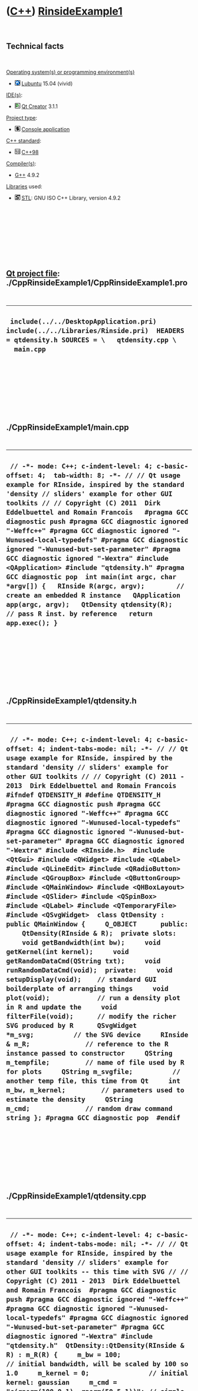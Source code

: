 
 

 

 

 

 

([C++](Cpp.md)) [RinsideExample1](CppRinsideExample1.md)
==========================================================

 

Technical facts
---------------

 

[Operating system(s) or programming environment(s)](CppOs.md)

-   ![Lubuntu](PicLubuntu.png) [Lubuntu](CppLubuntu.md) 15.04 (vivid)

[IDE(s)](CppIde.md):

-   ![Qt Creator](PicQtCreator.png) [Qt Creator](CppQtCreator.md) 3.1.1

[Project type](CppQtProjectType.md):

-   ![console](PicConsole.png) [Console
    application](CppConsoleApplication.md)

[C++ standard](CppStandard.md):

-   ![C++98](PicCpp98.png) [C++98](Cpp98.md)

[Compiler(s)](CppCompiler.md):

-   [G++](CppGpp.md) 4.9.2

[Libraries](CppLibrary.md) used:

-   ![STL](PicStl.png) [STL](CppStl.md): GNU ISO C++ Library, version
    4.9.2

 

 

 

 

 

[Qt project file](CppQtProjectFile.md): ./CppRinsideExample1/CppRinsideExample1.pro
------------------------------------------------------------------------------------

 

  -----------------------------------------------------------------------------------------------------------------------------------------------
  ` include(../../DesktopApplication.pri) include(../../Libraries/Rinside.pri)  HEADERS = qtdensity.h SOURCES = \   qtdensity.cpp \   main.cpp`
  -----------------------------------------------------------------------------------------------------------------------------------------------

 

 

 

 

 

./CppRinsideExample1/main.cpp
-----------------------------

 

  -------------------------------------------------------------------------------------------------------------------------------------------------------------------------------------------------------------------------------------------------------------------------------------------------------------------------------------------------------------------------------------------------------------------------------------------------------------------------------------------------------------------------------------------------------------------------------------------------------------------------------------------------------------------------------------------------------------------------------------------------------------------------------------------------------
  ` // -*- mode: C++; c-indent-level: 4; c-basic-offset: 4;  tab-width: 8; -*- // // Qt usage example for RInside, inspired by the standard 'density // sliders' example for other GUI toolkits // // Copyright (C) 2011  Dirk Eddelbuettel and Romain Francois   #pragma GCC diagnostic push #pragma GCC diagnostic ignored "-Weffc++" #pragma GCC diagnostic ignored "-Wunused-local-typedefs" #pragma GCC diagnostic ignored "-Wunused-but-set-parameter" #pragma GCC diagnostic ignored "-Wextra" #include <QApplication> #include "qtdensity.h" #pragma GCC diagnostic pop  int main(int argc, char *argv[]) {   RInside R(argc, argv);        // create an embedded R instance   QApplication app(argc, argv);   QtDensity qtdensity(R);     // pass R inst. by reference   return app.exec(); }`
  -------------------------------------------------------------------------------------------------------------------------------------------------------------------------------------------------------------------------------------------------------------------------------------------------------------------------------------------------------------------------------------------------------------------------------------------------------------------------------------------------------------------------------------------------------------------------------------------------------------------------------------------------------------------------------------------------------------------------------------------------------------------------------------------------------

 

 

 

 

 

./CppRinsideExample1/qtdensity.h
--------------------------------

 

  ---------------------------------------------------------------------------------------------------------------------------------------------------------------------------------------------------------------------------------------------------------------------------------------------------------------------------------------------------------------------------------------------------------------------------------------------------------------------------------------------------------------------------------------------------------------------------------------------------------------------------------------------------------------------------------------------------------------------------------------------------------------------------------------------------------------------------------------------------------------------------------------------------------------------------------------------------------------------------------------------------------------------------------------------------------------------------------------------------------------------------------------------------------------------------------------------------------------------------------------------------------------------------------------------------------------------------------------------------------------------------------------------------------------------------------------------------------------------------------------------------------------------------------------------------------------------------------------------------------------------------------------------------------------------------------------------------------------------------------------------------------------------------------------------------------------------------------------------------------------
  ` // -*- mode: C++; c-indent-level: 4; c-basic-offset: 4; indent-tabs-mode: nil; -*- // // Qt usage example for RInside, inspired by the standard 'density // sliders' example for other GUI toolkits // // Copyright (C) 2011 - 2013  Dirk Eddelbuettel and Romain Francois  #ifndef QTDENSITY_H #define QTDENSITY_H  #pragma GCC diagnostic push #pragma GCC diagnostic ignored "-Weffc++" #pragma GCC diagnostic ignored "-Wunused-local-typedefs" #pragma GCC diagnostic ignored "-Wunused-but-set-parameter" #pragma GCC diagnostic ignored "-Wextra" #include <RInside.h>  #include <QtGui> #include <QWidget> #include <QLabel> #include <QLineEdit> #include <QRadioButton> #include <QGroupBox> #include <QButtonGroup> #include <QMainWindow> #include <QHBoxLayout> #include <QSlider> #include <QSpinBox> #include <QLabel> #include <QTemporaryFile> #include <QSvgWidget>  class QtDensity : public QMainWindow {     Q_OBJECT      public:     QtDensity(RInside & R);  private slots:     void getBandwidth(int bw);     void getKernel(int kernel);     void getRandomDataCmd(QString txt);     void runRandomDataCmd(void);  private:     void setupDisplay(void);    // standard GUI boilderplate of arranging things     void plot(void);            // run a density plot in R and update the     void filterFile(void);      // modify the richer SVG produced by R      QSvgWidget *m_svg;          // the SVG device     RInside & m_R;              // reference to the R instance passed to constructor     QString m_tempfile;         // name of file used by R for plots     QString m_svgfile;          // another temp file, this time from Qt     int m_bw, m_kernel;         // parameters used to estimate the density     QString m_cmd;              // random draw command string }; #pragma GCC diagnostic pop  #endif`
  ---------------------------------------------------------------------------------------------------------------------------------------------------------------------------------------------------------------------------------------------------------------------------------------------------------------------------------------------------------------------------------------------------------------------------------------------------------------------------------------------------------------------------------------------------------------------------------------------------------------------------------------------------------------------------------------------------------------------------------------------------------------------------------------------------------------------------------------------------------------------------------------------------------------------------------------------------------------------------------------------------------------------------------------------------------------------------------------------------------------------------------------------------------------------------------------------------------------------------------------------------------------------------------------------------------------------------------------------------------------------------------------------------------------------------------------------------------------------------------------------------------------------------------------------------------------------------------------------------------------------------------------------------------------------------------------------------------------------------------------------------------------------------------------------------------------------------------------------------------------

 

 

 

 

 

./CppRinsideExample1/qtdensity.cpp
----------------------------------

 

  ---------------------------------------------------------------------------------------------------------------------------------------------------------------------------------------------------------------------------------------------------------------------------------------------------------------------------------------------------------------------------------------------------------------------------------------------------------------------------------------------------------------------------------------------------------------------------------------------------------------------------------------------------------------------------------------------------------------------------------------------------------------------------------------------------------------------------------------------------------------------------------------------------------------------------------------------------------------------------------------------------------------------------------------------------------------------------------------------------------------------------------------------------------------------------------------------------------------------------------------------------------------------------------------------------------------------------------------------------------------------------------------------------------------------------------------------------------------------------------------------------------------------------------------------------------------------------------------------------------------------------------------------------------------------------------------------------------------------------------------------------------------------------------------------------------------------------------------------------------------------------------------------------------------------------------------------------------------------------------------------------------------------------------------------------------------------------------------------------------------------------------------------------------------------------------------------------------------------------------------------------------------------------------------------------------------------------------------------------------------------------------------------------------------------------------------------------------------------------------------------------------------------------------------------------------------------------------------------------------------------------------------------------------------------------------------------------------------------------------------------------------------------------------------------------------------------------------------------------------------------------------------------------------------------------------------------------------------------------------------------------------------------------------------------------------------------------------------------------------------------------------------------------------------------------------------------------------------------------------------------------------------------------------------------------------------------------------------------------------------------------------------------------------------------------------------------------------------------------------------------------------------------------------------------------------------------------------------------------------------------------------------------------------------------------------------------------------------------------------------------------------------------------------------------------------------------------------------------------------------------------------------------------------------------------------------------------------------------------------------------------------------------------------------------------------------------------------------------------------------------------------------------------------------------------------------------------------------------------------------------------------------------------------------------------------------------------------------------------------------------------------------------------------------------------------------------------------------------------------------------------------------------------------------------------------------------------------------------------------------------------------------------------------------------------------------------------------------------------------------------------------------------------------------------------------------------------------------------------------------------------------------------------------------------------------------------------------------------------------------------------------------------------------------------------------------------------------------------------------------------------------------------------------------------------------------------------------------------------------------------------------------------------------------------------------------------------------------------------------------------------------------------------------------------------------------------------------------------------------------------------------------------------------------------------------------------------------------------------------------------------------------------------------------------------------------------------------------------------------------------------------------------------------------------------------------------------------------------------------------------------------------------------------------------------------------------------------------------------------------------------------------------------------------------------------------------------------------------------------------------------------------------------------------------------------------------------------------------------------------------------------------------------------------------------------------------------------------------------------------------------------------------------------------------------------------------------------------------
  ` // -*- mode: C++; c-indent-level: 4; c-basic-offset: 4; indent-tabs-mode: nil; -*- // // Qt usage example for RInside, inspired by the standard 'density // sliders' example for other GUI toolkits -- this time with SVG // // Copyright (C) 2011 - 2013  Dirk Eddelbuettel and Romain Francois  #pragma GCC diagnostic push #pragma GCC diagnostic ignored "-Weffc++" #pragma GCC diagnostic ignored "-Wunused-local-typedefs" #pragma GCC diagnostic ignored "-Wunused-but-set-parameter" #pragma GCC diagnostic ignored "-Wextra" #include "qtdensity.h"  QtDensity::QtDensity(RInside & R) : m_R(R) {     m_bw = 100;                 // initial bandwidth, will be scaled by 100 so 1.0     m_kernel = 0;               // initial kernel: gaussian     m_cmd = "c(rnorm(100,0,1), rnorm(50,5,1))"; // simple mixture     m_R["bw"] = m_bw;           // pass bandwidth to R, and have R compute a temp.file name     m_tempfile = QString::fromStdString(Rcpp::as<std::string>(m_R.parseEval("tfile <- tempfile()")));     m_svgfile = QString::fromStdString(Rcpp::as<std::string>(m_R.parseEval("sfile <- tempfile()")));     setupDisplay(); }  void QtDensity::setupDisplay(void)  {     QWidget *window = new QWidget;     window->setWindowTitle("Qt and RInside demo: density estimation");      QSpinBox *spinBox = new QSpinBox;     QSlider *slider = new QSlider(Qt::Horizontal);     spinBox->setRange(5, 200);     slider->setRange(5, 200);     QObject::connect(spinBox, SIGNAL(valueChanged(int)), slider, SLOT(setValue(int)));     QObject::connect(slider, SIGNAL(valueChanged(int)), spinBox, SLOT(setValue(int)));     spinBox->setValue(m_bw);     QObject::connect(spinBox, SIGNAL(valueChanged(int)), this, SLOT(getBandwidth(int)));      QLabel *cmdLabel = new QLabel("R command for random data creation");     QLineEdit *cmdEntry = new QLineEdit(m_cmd);     QObject::connect(cmdEntry,  SIGNAL(textEdited(QString)), this, SLOT(getRandomDataCmd(QString)));     QObject::connect(cmdEntry,  SIGNAL(editingFinished()), this, SLOT(runRandomDataCmd()));      QGroupBox *kernelRadioBox = new QGroupBox("Density Estimation kernel");     QRadioButton *radio1 = new QRadioButton("&Gaussian");     QRadioButton *radio2 = new QRadioButton("&Epanechnikov");     QRadioButton *radio3 = new QRadioButton("&Rectangular");     QRadioButton *radio4 = new QRadioButton("&Triangular");     QRadioButton *radio5 = new QRadioButton("&Cosine");     radio1->setChecked(true);     QVBoxLayout *vbox = new QVBoxLayout;     vbox->addWidget(radio1);     vbox->addWidget(radio2);     vbox->addWidget(radio3);     vbox->addWidget(radio4);     vbox->addWidget(radio5);     kernelRadioBox->setMinimumSize(260,140);     kernelRadioBox->setMaximumSize(260,140);     kernelRadioBox->setSizePolicy(QSizePolicy::Fixed, QSizePolicy::Fixed);     kernelRadioBox->setLayout(vbox);      QButtonGroup *kernelGroup = new QButtonGroup;     kernelGroup->addButton(radio1, 0);     kernelGroup->addButton(radio2, 1);     kernelGroup->addButton(radio3, 2);     kernelGroup->addButton(radio4, 3);     kernelGroup->addButton(radio5, 4);     QObject::connect(kernelGroup, SIGNAL(buttonClicked(int)), this, SLOT(getKernel(int)));      m_svg = new QSvgWidget();     runRandomDataCmd();         // also calls plot()      QGroupBox *estimationBox = new QGroupBox("Density estimation bandwidth (scaled by 100)");     QHBoxLayout *spinners = new QHBoxLayout;     spinners->addWidget(spinBox);     spinners->addWidget(slider);     QVBoxLayout *topright = new QVBoxLayout;     topright->addLayout(spinners);     topright->addWidget(cmdLabel);     topright->addWidget(cmdEntry);     estimationBox->setMinimumSize(360,140);     estimationBox->setMaximumSize(360,140);     estimationBox->setSizePolicy(QSizePolicy::Fixed, QSizePolicy::Fixed);     estimationBox->setLayout(topright);     QHBoxLayout *upperlayout = new QHBoxLayout;     upperlayout->addWidget(kernelRadioBox);     upperlayout->addWidget(estimationBox);      QHBoxLayout *lowerlayout = new QHBoxLayout;     lowerlayout->addWidget(m_svg);      QVBoxLayout *outer = new QVBoxLayout;     outer->addLayout(upperlayout);     outer->addLayout(lowerlayout);     window->setLayout(outer);     window->show(); }  void QtDensity::plot(void) {     const char *kernelstrings[] = { "gaussian", "epanechnikov", "rectangular", "triangular", "cosine" };     m_R["bw"] = m_bw;     m_R["kernel"] = kernelstrings[m_kernel]; // that passes the string to R     std::string cmd0 = "svg(width=6,height=6,pointsize=10,filename=tfile); ";     std::string cmd1 = "plot(density(y, bw=bw/100, kernel=kernel), xlim=range(y)+c(-2,2), main=\"Kernel: ";     std::string cmd2 = "\"); points(y, rep(0, length(y)), pch=16, col=rgb(0,0,0,1/4));  dev.off()";     std::string cmd = cmd0 + cmd1 + kernelstrings[m_kernel] + cmd2; // stick the selected kernel in the middle     m_R.parseEvalQ(cmd);     filterFile();             // we need to simplify the svg file for display by Qt      m_svg->load(m_svgfile); }  void QtDensity::getBandwidth(int bw) {     if (bw != m_bw) {         m_bw = bw;         plot();     } }  void QtDensity::getKernel(int kernel) {     if (kernel != m_kernel) {         m_kernel = kernel;         plot();     } }  void QtDensity::getRandomDataCmd(QString txt) {     m_cmd = txt; }  void QtDensity::runRandomDataCmd(void) {     std::string cmd = "y2 <- " + m_cmd.toStdString() + "; y <- y2";     m_R.parseEvalQNT(cmd);     plot();                     // after each random draw, update plot with estimate }  void QtDensity::filterFile() {     // cairoDevice creates richer SVG than Qt can display     // but per Michaele Lawrence, a simple trick is to s/symbol/g/ which we do here     QFile infile(m_tempfile);     infile.open(QFile::ReadOnly);     QFile outfile(m_svgfile);     outfile.open(QFile::WriteOnly | QFile::Truncate);          QTextStream in(&infile);     QTextStream out(&outfile);     QRegExp rx1("<symbol");      QRegExp rx2("</symbol");         while (!in.atEnd()) {         QString line = in.readLine();         line.replace(rx1, "<g"); // so '<symbol' becomes '<g ...'         line.replace(rx2, "</g");// and '</symbol becomes '</g'         out << line << "\n";     }     infile.close();     outfile.close(); } #pragma GCC diagnostic pop`
  ---------------------------------------------------------------------------------------------------------------------------------------------------------------------------------------------------------------------------------------------------------------------------------------------------------------------------------------------------------------------------------------------------------------------------------------------------------------------------------------------------------------------------------------------------------------------------------------------------------------------------------------------------------------------------------------------------------------------------------------------------------------------------------------------------------------------------------------------------------------------------------------------------------------------------------------------------------------------------------------------------------------------------------------------------------------------------------------------------------------------------------------------------------------------------------------------------------------------------------------------------------------------------------------------------------------------------------------------------------------------------------------------------------------------------------------------------------------------------------------------------------------------------------------------------------------------------------------------------------------------------------------------------------------------------------------------------------------------------------------------------------------------------------------------------------------------------------------------------------------------------------------------------------------------------------------------------------------------------------------------------------------------------------------------------------------------------------------------------------------------------------------------------------------------------------------------------------------------------------------------------------------------------------------------------------------------------------------------------------------------------------------------------------------------------------------------------------------------------------------------------------------------------------------------------------------------------------------------------------------------------------------------------------------------------------------------------------------------------------------------------------------------------------------------------------------------------------------------------------------------------------------------------------------------------------------------------------------------------------------------------------------------------------------------------------------------------------------------------------------------------------------------------------------------------------------------------------------------------------------------------------------------------------------------------------------------------------------------------------------------------------------------------------------------------------------------------------------------------------------------------------------------------------------------------------------------------------------------------------------------------------------------------------------------------------------------------------------------------------------------------------------------------------------------------------------------------------------------------------------------------------------------------------------------------------------------------------------------------------------------------------------------------------------------------------------------------------------------------------------------------------------------------------------------------------------------------------------------------------------------------------------------------------------------------------------------------------------------------------------------------------------------------------------------------------------------------------------------------------------------------------------------------------------------------------------------------------------------------------------------------------------------------------------------------------------------------------------------------------------------------------------------------------------------------------------------------------------------------------------------------------------------------------------------------------------------------------------------------------------------------------------------------------------------------------------------------------------------------------------------------------------------------------------------------------------------------------------------------------------------------------------------------------------------------------------------------------------------------------------------------------------------------------------------------------------------------------------------------------------------------------------------------------------------------------------------------------------------------------------------------------------------------------------------------------------------------------------------------------------------------------------------------------------------------------------------------------------------------------------------------------------------------------------------------------------------------------------------------------------------------------------------------------------------------------------------------------------------------------------------------------------------------------------------------------------------------------------------------------------------------------------------------------------------------------------------------------------------------------------------------------------------------------------------------------------------------------------------

 

 

 

 

 

 

This page has been created by the [tool](Tools.md)
[CodeToHtml](ToolCodeToHtml.md)
